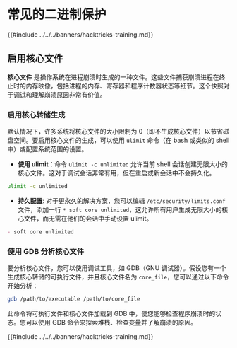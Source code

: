 # 常见的二进制保护

{{#include ../../../banners/hacktricks-training.md}}

## 启用核心文件

**核心文件** 是操作系统在进程崩溃时生成的一种文件。这些文件捕获崩溃进程在终止时的内存映像，包括进程的内存、寄存器和程序计数器状态等细节。这个快照对于调试和理解崩溃原因非常有价值。

### **启用核心转储生成**

默认情况下，许多系统将核心文件的大小限制为 0（即不生成核心文件）以节省磁盘空间。要启用核心文件的生成，可以使用 `ulimit` 命令（在 bash 或类似的 shell 中）或配置系统范围的设置。

- **使用 ulimit**：命令 `ulimit -c unlimited` 允许当前 shell 会话创建无限大小的核心文件。这对于调试会话非常有用，但在重启或新会话中不会持久化。
```bash
ulimit -c unlimited
```
- **持久配置**: 对于更永久的解决方案，您可以编辑 `/etc/security/limits.conf` 文件，添加一行 `* soft core unlimited`，这允许所有用户生成无限大小的核心文件，而无需在他们的会话中手动设置 ulimit。
```markdown
- soft core unlimited
```
### **使用 GDB 分析核心文件**

要分析核心文件，您可以使用调试工具，如 GDB（GNU 调试器）。假设您有一个生成核心转储的可执行文件，并且核心文件名为 `core_file`，您可以通过以下命令开始分析：
```bash
gdb /path/to/executable /path/to/core_file
```
此命令将可执行文件和核心文件加载到 GDB 中，使您能够检查程序崩溃时的状态。您可以使用 GDB 命令来探索堆栈、检查变量并了解崩溃的原因。

{{#include ../../../banners/hacktricks-training.md}}

